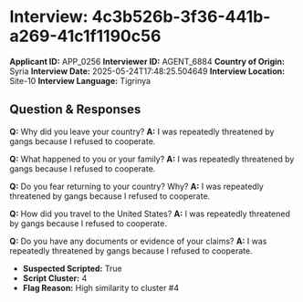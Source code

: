 # Interview: 4c3b526b-3f36-441b-a269-41c1f1190c56
**Applicant ID:** APP_0256
**Interviewer ID:** AGENT_6884
**Country of Origin:** Syria
**Interview Date:** 2025-05-24T17:48:25.504649
**Interview Location:** Site-10
**Interview Language:** Tigrinya

## Question & Responses

**Q:** Why did you leave your country?
**A:** I was repeatedly threatened by gangs because I refused to cooperate.

**Q:** What happened to you or your family?
**A:** I was repeatedly threatened by gangs because I refused to cooperate.

**Q:** Do you fear returning to your country? Why?
**A:** I was repeatedly threatened by gangs because I refused to cooperate.

**Q:** How did you travel to the United States?
**A:** I was repeatedly threatened by gangs because I refused to cooperate.

**Q:** Do you have any documents or evidence of your claims?
**A:** I was repeatedly threatened by gangs because I refused to cooperate.

- **Suspected Scripted:** True
- **Script Cluster:** 4
- **Flag Reason:** High similarity to cluster #4